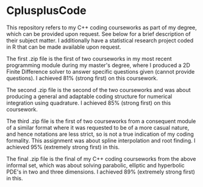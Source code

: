 # CplusplusCode
This repository refers to my C++ coding courseworks as part of my degree, which can be provided upon request. See below for a brief description of their subject matter.
I additionally have a statistical research project coded in R that can be made available upon request.

The first .zip file is the first of two courseworks in my most recent programming module during my master's degree, where I produced a 2D Finite Difference solver to answer specific questions given (cannot provide questions). I achieved 81% (strong first) on this coursework.

The second .zip file is the second of the two courseworks and was about producing a general and adaptable coding structure for numerical integration using quadrature. I achieved 85% (strong first) on this coursework.

The third .zip file is the first of two courseworks from a consequent module of a similar format where it was requested to be of a more casual nature, and hence notations are less strict, so is not a true indication of my coding formality. This assignment was about spline interpolation and root finding. I achieved 95% (extremely strong first) in this.

The final .zip file is the final of my C++ coding courseworks from the above informal set, which was about solving parabolic, elliptic and hyperbolic PDE's in two and three dimensions. I achieved 89% (extremely strong first) in this.
